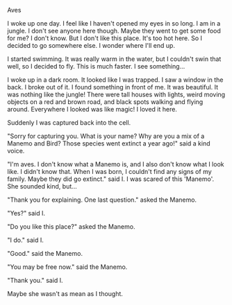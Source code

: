 Aves

I woke up one day. I feel like I haven't opened my eyes in so long. I am in a jungle. I don't see anyone here though. Maybe they went to get some food for me? I don't know. But I don't like this place. It's too hot here. So I decided to go somewhere else. I wonder where I'll end up.

I started swimming. It was really warm in the water, but I couldn't swin that well, so I decided to fly. This is much faster. I see something... 

I woke up in a dark room. It looked like I was trapped. I saw a window in the back. I broke out of it. I found something in front of me. It was beautiful. It was nothing like the jungle! There were tall houses with lights, weird moving objects on a red and brown road, and black spots walking and flying around. Everywhere I looked was like magic! I loved it here. 

Suddenly I was captured back into the cell.

"Sorry for capturing you. What is your name? Why are you a mix of a Manemo and Bird? Those species went extinct a year ago!" said a kind voice.

"I'm aves. I don't know what a Manemo is, and I also don't know what I look like. I didn't know that. When I was born, I couldn't find any signs of my family. Maybe they did go extinct." said I. I was scared of this 'Manemo'. She sounded kind, but...

"Thank you for explaining. One last question." asked the Manemo.

"Yes?" said I.

"Do you like this place?" asked the Manemo.

"I do." said I.

"Good." said the Manemo.

"You may be free now." said the Manemo.

"Thank you." said I.

Maybe she wasn't as mean as I thought.
